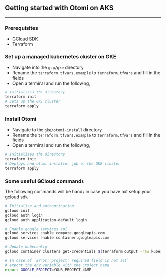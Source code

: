 ## Getting started with Otomi on AKS
---
### Prerequisites

- [GCloud SDK](https://cloud.google.com/sdk/docs/install)
- [Terraform](https://cloud.google.com/sdk/docs/install)


### Set up a managed kubernetes cluster on GKE

- Navigate into the `gcp/gke` directory
- Rename the `terraform.tfvars.example` to `terraform.tfvars` and fill in the fields
- Open a terminal and run the following, 
```bash
# Initialises the directory
terraform init
# Sets up the GKE cluster
terraform apply
```

### Install Otomi
- Navigate to the `gke/otomi-install` directory
- Rename the `terraform.tfvars.example` to `terraform.tfvars` and fill in the fields
- Open a terminal and run the following, 
```bash
# Initialises the directory
terraform init
# Deploys and otomi installer job on the GKE cluster
terraform apply
```

### Some useful GCloud commands

The following commands will be handy in case you have not setup your gcloud sdk

```bash
# Initialise and authentication
gcloud init
gcloud auth login
gcloud auth application-default login

# Enable google services api
gcloud services enable compute.googleapis.com
gcloud services enable container.googleapis.com

# Update kubeconfig
gcloud container clusters get-credentials $(terraform output -raw kubernetes_cluster_name) --region $(terraform output -raw region)

# In case of `Error: project: required field is not set`
# export the env variable with the project name
export GOOGLE_PROJECT=YOUR_PROJECT_NAME
```
